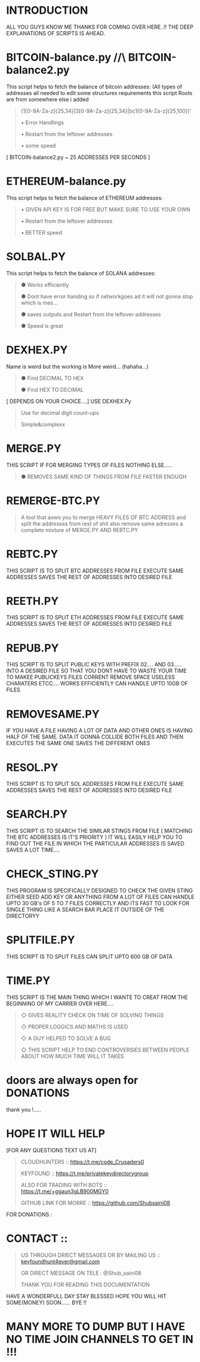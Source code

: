 # INTRODUCTION 
ALL YOU GUYS KNOW ME THANKS FOR COMING OVER HERE..!!
THE DEEP EXPLANATIONS OF SCRIPTS IS AHEAD.

# BITCOIN-balance.py //\\ BITCOIN-balance2.py

This script helps to fetch the balance of bitcoin addresses:
(All types of addresses all needed to edit some structures requirements 
this script Roots are from somewhere else i added 

> (1[0-9A-Za-z]{25,34}|3[0-9A-Za-z]{25,34}|bc1[0-9A-Za-z]{25,100})'
> 
> • Error Handlings
> 
> • Restart from the leftover addresses
> 
> • some speed

[ BITCOIN-balance2.py ~ 25 ADDRESSES PER SECONDS ]

# ETHEREUM-balance.py

This script helps to fetch the balance of ETHEREUM addresses:

> • GIVEN API KEY IS FOR FREE BUT MAKE SURE TO USE YOUR OWN
> 
> • Restart from the leftover addresses
> 
> • BETTER speed

# SOLBAL.PY

This script helps to fetch the balance of SOLANA addresses:

> ● Works  efficiently
>
> ● Dont have error handing so if networkgoes ad it will not gonna stop which is mes...
>
> ● saves outputs and Restart from the leftover addresses
>
> ● Speed is great

# DEXHEX.PY

Name is weird but the working is More weird...
(hahaha...)

> ● Find DECIMAL TO HEX
> 
> ● Find HEX TO DECIMAL

[ DEPENDS ON YOUR CHOICE....]
USE DEXHEX.Py

> Use for decimal digit count-ups
> 
> Simple&complexx

# MERGE.PY

THIS SCRIPT IF FOR MERGING TYPES OF FILES NOTHING ELSE.....
> ● REMOVES SAME KIND OF THINGS FROM FILE FASTER ENOUGH

# REMERGE-BTC.PY
> A tool that aows you to merge HEAVY FILES OF BTC ADDRESS and split the addresses from rest of shit also remove same adresses  a complete mixture of MERGE.PY AND REBTC.PY

# REBTC.PY

THIS SCRIPT IS TO SPLIT BTC ADDRESSES FROM FILE 
EXECUTE SAME ADDRESSES  SAVES THE REST OF ADDRESSES INTO DESIRED FILE 

# REETH.PY

THIS SCRIPT IS TO SPLIT ETH ADDRESSES FROM FILE 
EXECUTE SAME ADDRESSES  SAVES THE REST OF ADDRESSES INTO DESIRED FILE 

# REPUB.PY 

THIS SCRIPT IS TO SPLIT PUBLIC KEYS WITH PREFIX 02.... AND 03.....  INTO A DESIRED FILE SO THAT YOU DONT HAVE TO WASTE YOUR TIME TO MAKEE PUBLICKEYS FILES CORRENT REMOVE SPACE USELESS CHARATERS ETCC....
WORKS EFFICIENTLY  CAN HANDLE UPTO 10GB OF FILES

# REMOVESAME.PY

IF YOU HAVE A FILE HAVING A LOT OF DATA AND OTHER ONES IS HAVING HALF OF THE SAME. DATA IT GONNA COLLIDE BOTH FILES AND THEN EXECUTES THE SAME ONE SAVES THE DIFFERENT ONES

# RESOL.PY

THIS SCRIPT IS TO SPLIT SOL ADDRESSES FROM FILE 
EXECUTE SAME ADDRESSES  SAVES THE REST OF ADDRESSES INTO DESIRED FILE 

# SEARCH.PY 

THIS SCRIPT IS TO SEARCH THE SIMILAR STINGS FROM FILE [ MATCHING THE BTC ADDRESSES IS IT'S PRIORITY ] IT WILL EASILY HELP YOU TO FIND OUT THE FILE IN WHICH THE PARTICULAR ADDRESSES IS SAVED SAVES A LOT TIME....

# CHECK_STING.PY
THIS PROGRAM IS SPECIFICALLY DESIGNED TO CHECK THE GIVEN STING EITHER SEED ADD KEY OR ANYTHING FROM A LOT OF FILES
CAN HANDLE UPTO 30 GB's  OF 5 TO 7 FILES CORRECTLY AND ITS FAST TO LOOK FOR SINGLE THING LIKE A SEARCH BAR PLACE IT OUTSIDE OF THE DIRECTORYY

# SPLITFILE.PY

THIS SCRIPT IS TO SPLIT FILES CAN SPLIT UPTO 600 GB OF DATA

# TIME.PY

THIS SCRIPT IS THE MAIN THING WHICH I WANTE TO CREAT FROM THE BEGINNING OF MY CARRIER OVER HERE....

> ◇ GIVES REALITY CHECK ON TIME OF SOLVING THINGS
> 
> ◇ PROPER LOGGICS AND MATHS IS USED
>
> ◇ A GUY HELPED TO SOLVE A BUG
>
> ◇ THIS SCRIPT HELP TO END CONTROVERSIES BETWEEN PEOPLE ABOUT HOW MUCH TIME WILL IT TAKES 

# doors are always open for DONATIONS 
 thank you !.....
 
# HOPE IT WILL HELP
[FOR ANY QUESTIONS TEXT US AT]

> CLOUDHUNTERS :: https://t.me/code_Crusaders0
> 
> KEYFOUND ::  https://t.me/privatekeydirectorygroup
> 
> ALSO FOR TRADING WITH BOTS :: https://t.me/+ggaun3gLB900MGY0
> 
> GITHUB LINK FOR MORRE :: https://github.com/Shubsaini08
> 
FOR DONATIONS : 

# CONTACT :: 
> US THROUGH DRIECT MESSAGES OR BY MAILING US ::   keyfoundhunt4ever@gmail.com
> 
> OR DIRECT MESSAGE ON TELE : @Shub_saini08
>
> THANK YOU FOR READING THIS DOCUMENTATION

HAVE A WONDERFULL DAY STAY BLESSED HOPE YOU WILL HIT SOME(MONEY) SOON......
BYE !!

# MANY MORE TO DUMP BUT I HAVE NO TIME JOIN CHANNELS TO GET IN !!!
